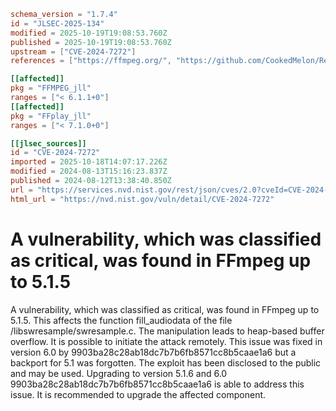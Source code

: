 ```toml
schema_version = "1.7.4"
id = "JLSEC-2025-134"
modified = 2025-10-19T19:08:53.760Z
published = 2025-10-19T19:08:53.760Z
upstream = ["CVE-2024-7272"]
references = ["https://ffmpeg.org/", "https://github.com/CookedMelon/ReportCVE/tree/main/FFmpeg/poc5", "https://github.com/CookedMelon/ReportCVE/tree/main/FFmpeg/poc6", "https://vuldb.com/?ctiid.273945", "https://vuldb.com/?id.273945"]

[[affected]]
pkg = "FFMPEG_jll"
ranges = ["< 6.1.1+0"]
[[affected]]
pkg = "FFplay_jll"
ranges = ["< 7.1.0+0"]

[[jlsec_sources]]
id = "CVE-2024-7272"
imported = 2025-10-18T14:07:17.226Z
modified = 2024-08-13T15:16:23.837Z
published = 2024-08-12T13:38:40.850Z
url = "https://services.nvd.nist.gov/rest/json/cves/2.0?cveId=CVE-2024-7272"
html_url = "https://nvd.nist.gov/vuln/detail/CVE-2024-7272"
```

# A vulnerability, which was classified as critical, was found in FFmpeg up to 5.1.5

A vulnerability, which was classified as critical, was found in FFmpeg up to 5.1.5. This affects the function fill_audiodata of the file /libswresample/swresample.c. The manipulation leads to heap-based buffer overflow. It is possible to initiate the attack remotely. This issue was fixed in version 6.0 by 9903ba28c28ab18dc7b7b6fb8571cc8b5caae1a6 but a backport for 5.1 was forgotten. The exploit has been disclosed to the public and may be used. Upgrading to version 5.1.6 and 6.0 9903ba28c28ab18dc7b7b6fb8571cc8b5caae1a6 is able to address this issue. It is recommended to upgrade the affected component.

